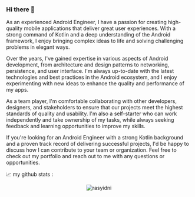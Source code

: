 ### Hi there 👋

As an experienced Android Engineer, I have a passion for creating high-quality mobile applications that deliver great user experiences. With a strong command of Kotlin and a deep understanding of the Android framework, I enjoy bringing complex ideas to life and solving challenging problems in elegant ways.

Over the years, I've gained expertise in various aspects of Android development, from architecture and design patterns to networking, persistence, and user interface. I'm always up-to-date with the latest technologies and best practices in the Android ecosystem, and I enjoy experimenting with new ideas to enhance the quality and performance of my apps.

As a team player, I'm comfortable collaborating with other developers, designers, and stakeholders to ensure that our projects meet the highest standards of quality and usability. I'm also a self-starter who can work independently and take ownership of my tasks, while always seeking feedback and learning opportunities to improve my skills.

If you're looking for an Android Engineer with a strong Kotlin background and a proven track record of delivering successful projects, I'd be happy to discuss how I can contribute to your team or organization. Feel free to check out my portfolio and reach out to me with any questions or opportunities.

📈 my github stats :

<p align="center"> <img src="https://github-readme-stats.vercel.app/api?username=rasyidni&show_icons=true&theme=gotham" alt="rasyidni" />

<!--
**rasyidni/rasyidni** is a ✨ _special_ ✨ repository because its `README.md` (this file) appears on your GitHub profile.

Here are some ideas to get you started:

- 🔭 I’m currently working on ...
- 🌱 I’m currently learning ...
- 👯 I’m looking to collaborate on ...
- 🤔 I’m looking for help with ...
- 💬 Ask me about ...
- 📫 How to reach me: ...
- 😄 Pronouns: ...
- ⚡ Fun fact: ...
-->
